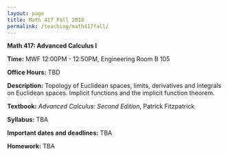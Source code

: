 ```yaml
---
layout: page
title: Math 417 Fall 2018
permalink: /teaching/math417fall/
---
```


**Math 417: Advanced Calculus I**

**Time:** MWF 12:00PM - 12:50PM, Engineering Room B 105

**Office Hours:** TBD

**Description:** Topology of Euclidean spaces, limits, derivatives and integrals on Euclidean spaces. Implicit functions and the implicit function theorem.

**Textbook:** *Advanced Calculus: Second Edition*, Patrick Fitzpatrick

**Syllabus:** TBA

**Important dates and deadlines:** TBA

**Homework:** TBA
